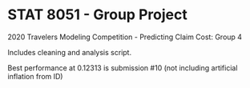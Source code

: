 # STAT 8051 - Group Project
2020 Travelers Modeling Competition - Predicting Claim Cost: Group 4  

Includes cleaning and analysis script.

Best performance at 0.12313 is submission #10 (not including artificial inflation from ID)
